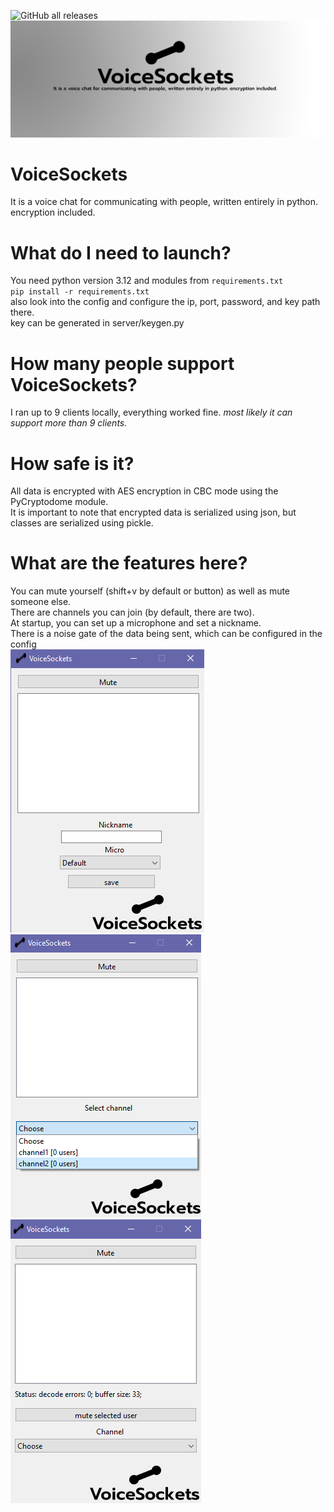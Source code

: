 ![GitHub all releases](https://img.shields.io/github/downloads/progame1201/VoiceSockets/total)
![logo](https://github.com/progame1201/VoiceSockets/blob/master/imgs/vcm.png)
# VoiceSockets
It is a voice chat for communicating with people, written entirely in python. encryption included.
# What do I need to launch?
You need python version 3.12 and modules from `requirements.txt`<br>
``pip install -r requirements.txt``<br>
also look into the config and configure the ip, port, password, and key path there.<br>
key can be generated in server/keygen.py<br>
# How many people support VoiceSockets?
I ran up to 9 clients locally, everything worked fine. *most likely it can support more than 9 clients.*
# How safe is it?
All data is encrypted with AES encryption in CBC mode using the PyCryptodome module. <br>
It is important to note that encrypted data is serialized using json, but classes are serialized using pickle.
# What are the features here?
You can mute yourself (shift+v by default or button) as well as mute someone else.<br>
There are channels you can join (by default, there are two).<br>
At startup, you can set up a microphone and set a nickname.<br>
There is a noise gate of the data being sent, which can be configured in the config<br>
![img1](imgs/png2.PNG)
![img1](imgs/png1.PNG)
![img1](imgs/png3.PNG)
